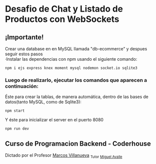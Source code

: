 # Desafio de Chat y Listado de Productos con WebSockets

## ¡Importante!
Crear una database en en MySQL llamada "db-ecommerce" y despues seguir estos pasos  
·Instalar las dependencias con npm usando el siguiente comando:
```
npm i ejs express knex moment mysql nodemon socket.io sqlite3
```
### Luego de realizarlo, ejecutar los comandos que aparecen a continuación:  
Éste para crear la tablas, de manera automática, dentro de las bases de datos(tanto MySQL, como de Sqlite3):
```
npm start
```
Y éste para inicializar el server en el puerto 8080
```
npm run dev
```

## Curso de Programacion Backend - Coderhouse
Dictado por el Profesor [Marcos Villanueva](https://github.com/marcosvillanueva9)
<sub>Tutor [Miguel Avalle](https://github.com/Miguegithub78)</sub>

